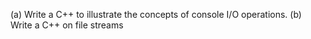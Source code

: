 (a) Write a C++ to illustrate the concepts of console I/O operations.
(b) Write a C++ on file streams
